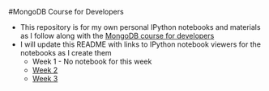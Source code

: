 #MongoDB Course for Developers
- This repository is for my own personal IPython notebooks and materials as I follow along with the [MongoDB course for developers](https://university.mongodb.com/courses/M101P/about)
- I will update this README with links to IPython notebook viewers for the notebooks as I create them
  - Week 1 - No notebook for this week
  - [Week 2](http://nbviewer.ipython.org/github/mulhod/mongodb_course/blob/master/week2/PyMongo_week2.ipynb)
  - [Week 3](http://nbviewer.ipython.org/github/mulhod/mongodb_course/blob/master/week3/PyMongo_week3.ipynb)
